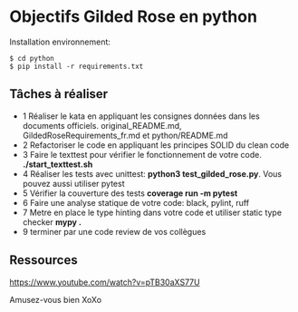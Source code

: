 # Objectifs Gilded Rose en python

Installation environnement:
```
$ cd python
$ pip install -r requirements.txt 
```

## Tâches à réaliser

- 1 Réaliser le kata en appliquant les consignes données dans les documents officiels. original_README.md, GildedRoseRequirements_fr.md et python/README.md
- 2 Refactoriser le code en appliquant les principes SOLID du clean code
- 3 Faire le texttest pour vérifier le fonctionnement de votre code. **./start_texttest.sh**
- 4 Réaliser les tests avec unittest: **python3 test_gilded_rose.py**. Vous pouvez aussi utiliser pytest
- 5 Vérifier la couverture des tests **coverage run -m pytest**
- 6 Faire une analyse statique de votre code: black, pylint, ruff
- 7 Metre en place le type hinting dans votre code et utiliser static type checker **mypy .**
- 9 terminer par une code review de vos collègues


## Ressources

https://www.youtube.com/watch?v=pTB30aXS77U


Amusez-vous bien XoXo
